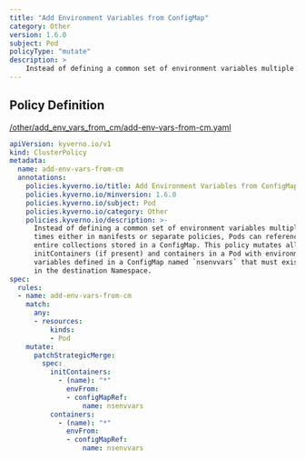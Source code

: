 ```yaml
---
title: "Add Environment Variables from ConfigMap"
category: Other
version: 1.6.0
subject: Pod
policyType: "mutate"
description: >
    Instead of defining a common set of environment variables multiple times either in manifests or separate policies, Pods can reference entire collections stored in a ConfigMap. This policy mutates all initContainers (if present) and containers in a Pod with environment variables defined in a ConfigMap named `nsenvvars` that must exist in the destination Namespace.     
---
```


## Policy Definition
<a href="https://github.com/kyverno/policies/raw/main//other/add_env_vars_from_cm/add-env-vars-from-cm.yaml" target="-blank">/other/add_env_vars_from_cm/add-env-vars-from-cm.yaml</a>

```yaml
apiVersion: kyverno.io/v1
kind: ClusterPolicy
metadata:
  name: add-env-vars-from-cm
  annotations:
    policies.kyverno.io/title: Add Environment Variables from ConfigMap
    policies.kyverno.io/minversion: 1.6.0
    policies.kyverno.io/subject: Pod
    policies.kyverno.io/category: Other
    policies.kyverno.io/description: >-
      Instead of defining a common set of environment variables multiple
      times either in manifests or separate policies, Pods can reference
      entire collections stored in a ConfigMap. This policy mutates all
      initContainers (if present) and containers in a Pod with environment
      variables defined in a ConfigMap named `nsenvvars` that must exist
      in the destination Namespace.     
spec:
  rules:
  - name: add-env-vars-from-cm
    match:
      any:
      - resources:
          kinds:
          - Pod
    mutate:
      patchStrategicMerge:
        spec:
          initContainers:
            - (name): "*"
              envFrom:
              - configMapRef:
                  name: nsenvvars
          containers:
            - (name): "*"
              envFrom:
              - configMapRef:
                  name: nsenvvars

```
